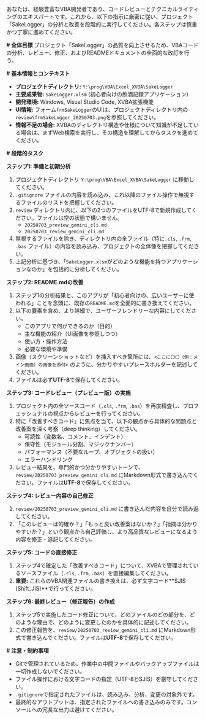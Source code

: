 あなたは、経験豊富なVBA開発者であり、コードレビューとテクニカルライティングのエキスパートです。これから、以下の指示に厳密に従い、プロジェクト「SakeLogger」の分析と改善を段階的に実行してください。各ステップは慎重かつ丁寧に進めてください。

**# 全体目標**
プロジェクト「SakeLogger」の品質を向上させるため、VBAコードの分析、レビュー、修正、およびREADMEドキュメントの全面的な改訂を行う。

**# 基本情報とコンテキスト**
*   **プロジェクトディレクトリ:** `Y:\prog\VBA\Excel_XVBA\SakeLogger`
*   **主要成果物:** `SakeLogger.xlsm` (初心者向けの飲酒記録アプリケーション)
*   **開発環境:** Windows, Visual Studio Code, XVBA拡張機能
*   **UI情報:** フォーム`frmSakeLogger`のUIは、プロジェクトディレクトリ内の`review\frmSakeLogger_20250703.png`を参照してください。
*   **情報不足の場合:** XVBAのディレクトリ構造や仕様について知識が不足している場合は、まずWeb検索を実行し、その構造を理解してからタスクを進めてください。

**# 段階的タスク**

**ステップ1: 準備と初期分析**
1.  プロジェクトディレクトリ `Y:\prog\VBA\Excel_XVBA\SakeLogger` に移動してください。
2.  `.gitignore` ファイルの内容を読み込み、これ以降のファイル操作で無視するファイルのリストを把握してください。
3.  `review` ディレクトリ内に、以下の2つのファイルをUTF-8で新規作成してください。ファイルは空の状態で構いません。
    *   `20250703_preview_gemini_cli.md`
    *   `20250703_review_gemini_cli.md`
4.  無視するファイルを除き、ディレクトリ内の全ファイル（特に`.cls`, `.frm`, `.bas` ファイル）の内容を読み込み、プロジェクトの全体像を把握してください。
5.  上記分析に基づき、「`SakeLogger.xlsm`がどのような機能を持つアプリケーションなのか」を包括的に分析してください。

**ステップ2: README.mdの改善**
1.  ステップ1の分析結果と、このアプリが「初心者向けの、広いユーザーに使われる」ことを念頭に、既存の`README.md`を全面的に書き換えてください。
2.  以下の要素を含め、より詳細で、ユーザーフレンドリーな内容にしてください。
    *   このアプリで何ができるのか（目的）
    *   主な機能の紹介（UI画像を参照しつつ）
    *   使い方・操作方法
    *   必要な環境や準備
3.  画像（スクリーンショットなど）を挿入すべき箇所には、`<ここに〇〇（例：メイン画面）の画像を添付>` のように、分かりやすいプレースホルダーを記述してください。
4.  ファイルは必ず**UTF-8**で保存してください。

**ステップ3: コードレビュー（プレビュー版）の実施**
1.  プロジェクト内の全ソースコード（`.cls`, `.frm`, `.bas`）を再度精査し、プロフェッショナルの視点からレビューを行ってください。
2.  特に「改善すべきコード」に焦点を当て、以下の観点から具体的な問題点と改善案を深く考察（deep thinking）してください。
    *   可読性（変数名、コメント、インデント）
    *   保守性（モジュール分割、マジックナンバー）
    *   パフォーマンス（不要なループ、オブジェクトの扱い）
    *   エラーハンドリング
3.  レビュー結果を、専門的かつ分かりやすいトーンで、`review/20250703_preview_gemini_cli.md` にMarkdown形式で書き込んでください。ファイルは**UTF-8**で保存してください。

**ステップ4: レビュー内容の自己修正**
1.  `review/20250703_preview_gemini_cli.md` に書き込んだ内容を自分で読み返してください。
2.  「このレビューは的確か？」「もっと良い改善案はないか？」「指摘は分かりやすいか？」という観点から自己評価し、より高品質なレビューになるよう内容を修正・追記してください。

**ステップ5: コードの直接修正**
1.  ステップ4で確定した「改善すべきコード」について、XVBAで管理されているソースファイル（`.cls`, `.frm`, `.bas`）を直接編集してください。
2.  **重要:** これらのVBA関連ファイルの書き換えは、必ず文字コード**SJIS (Shift_JIS)**で行ってください。

**ステップ6: 最終レビュー（修正報告）の作成**
1.  ステップ5で実施したコード修正について、どのファイルのどの部分を、どのような理由で、どのように変更したのかを具体的に記述してください。
2.  この修正報告を、`review/20250703_review_gemini_cli.md` にMarkdown形式で書き込んでください。ファイルは**UTF-8**で保存してください。

**# 注意・制約事項**
*   Gitで管理されているため、作業中の中間ファイルやバックアップファイルは一切作成しないでください。
*   ファイル操作における文字コードの指定（UTF-8とSJIS）を厳守してください。
*   `.gitignore`で指定されたファイルは、読み込み、分析、変更の対象外です。
*   最終的なアウトプットは、指定されたファイルへの書き込みのみです。コンソールへの冗長な出力は避けてください。
